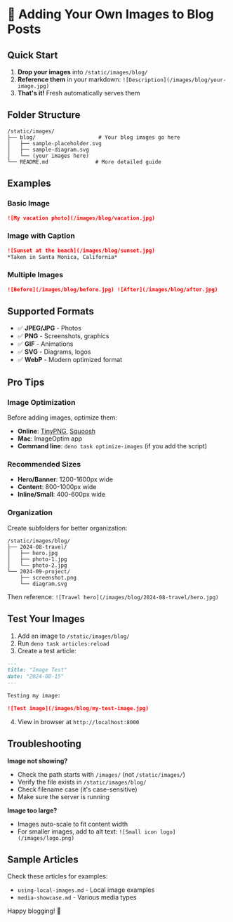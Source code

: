 # 📸 Adding Your Own Images to Blog Posts

## Quick Start

1. **Drop your images** into `/static/images/blog/`
2. **Reference them** in your markdown: `![Description](/images/blog/your-image.jpg)`
3. **That's it!** Fresh automatically serves them

## Folder Structure

```
/static/images/
├── blog/                    # Your blog images go here
│   ├── sample-placeholder.svg
│   ├── sample-diagram.svg
│   └── (your images here)
└── README.md               # More detailed guide
```

## Examples

### Basic Image
```markdown
![My vacation photo](/images/blog/vacation.jpg)
```

### Image with Caption
```markdown
![Sunset at the beach](/images/blog/sunset.jpg)
*Taken in Santa Monica, California*
```

### Multiple Images
```markdown
![Before](/images/blog/before.jpg) ![After](/images/blog/after.jpg)
```

## Supported Formats

- ✅ **JPEG/JPG** - Photos
- ✅ **PNG** - Screenshots, graphics
- ✅ **GIF** - Animations
- ✅ **SVG** - Diagrams, logos
- ✅ **WebP** - Modern optimized format

## Pro Tips

### Image Optimization
Before adding images, optimize them:
- **Online**: [TinyPNG](https://tinypng.com/), [Squoosh](https://squoosh.app/)
- **Mac**: ImageOptim app
- **Command line**: `deno task optimize-images` (if you add the script)

### Recommended Sizes
- **Hero/Banner**: 1200-1600px wide
- **Content**: 800-1000px wide  
- **Inline/Small**: 400-600px wide

### Organization
Create subfolders for better organization:
```
/static/images/blog/
├── 2024-08-travel/
│   ├── hero.jpg
│   ├── photo-1.jpg
│   └── photo-2.jpg
└── 2024-09-project/
    ├── screenshot.png
    └── diagram.svg
```

Then reference: `![Travel hero](/images/blog/2024-08-travel/hero.jpg)`

## Test Your Images

1. Add an image to `/static/images/blog/`
2. Run `deno task articles:reload`
3. Create a test article:

```markdown
---
title: "Image Test"
date: "2024-08-15"
---

Testing my image:

![Test image](/images/blog/my-test-image.jpg)
```

4. View in browser at `http://localhost:8000`

## Troubleshooting

**Image not showing?**
- Check the path starts with `/images/` (not `/static/images/`)
- Verify the file exists in `/static/images/blog/`
- Check filename case (it's case-sensitive)
- Make sure the server is running

**Image too large?**
- Images auto-scale to fit content width
- For smaller images, add to alt text: `![Small icon logo](/images/logo.png)`

## Sample Articles

Check these articles for examples:
- `using-local-images.md` - Local image examples
- `media-showcase.md` - Various media types

Happy blogging! 🎉